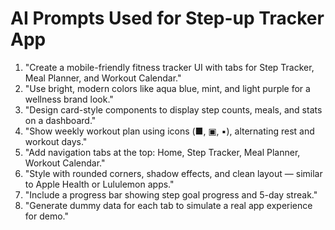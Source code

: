# AI Prompts Used for Step-up Tracker App

1. "Create a mobile-friendly fitness tracker UI with tabs for Step Tracker, Meal Planner, and Workout Calendar."
2. "Use bright, modern colors like aqua blue, mint, and light purple for a wellness brand look."
3. "Design card-style components to display step counts, meals, and stats on a dashboard."
4. "Show weekly workout plan using icons (■, ▣, ▪), alternating rest and workout days."
5. "Add navigation tabs at the top: Home, Step Tracker, Meal Planner, Workout Calendar."
6. "Style with rounded corners, shadow effects, and clean layout — similar to Apple Health or Lululemon apps."
7. "Include a progress bar showing step goal progress and 5-day streak."
8. "Generate dummy data for each tab to simulate a real app experience for demo."
